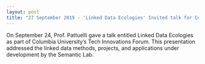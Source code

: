 ```yaml
---
layout: post
title: "27 September 2019 - 'Linked Data Ecologies' Invited talk for Columbia University Libraries"
---
```

On September 24, Prof. Pattuelli gave a talk entitled Linked Data Ecologies as part of Columbia University’s Tech Innovations Forum. This presentation addressed the linked data methods, projects, and applications under development by the Semantic Lab.
